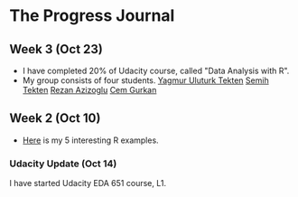 # The Progress Journal


## Week 3 (Oct 23)
+ I have completed 20% of Udacity course, called "Data Analysis with R".
+ My group consists of four students.
  [Yagmur Uluturk Tekten](https://github.com/MEF-BDA503/pj-uluturktekteny)
  [Semih Tekten](https://github.com/MEF-BDA503/pj-tektens)
  [Rezan Azizoglu](https://github.com/MEF-BDA503/pj-rezan)
  [Cem Gurkan](https://github.com/MEF-BDA503/pj-gurkanc)

## Week 2 (Oct 10)

+ [Here](files/uluturktekteny_homework_1.html) is my 5 interesting R examples.

### Udacity Update (Oct 14)
I have started Udacity EDA 651 course, L1. 
